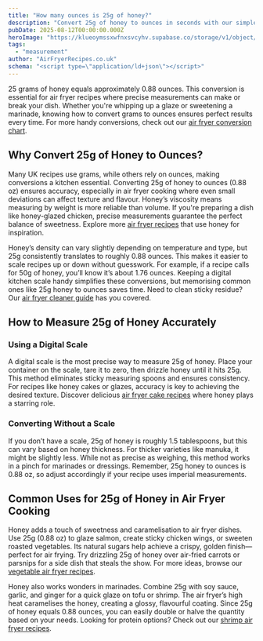```yaml
---
title: "How many ounces is 25g of honey?"
description: "Convert 25g of honey to ounces in seconds with our simple guide. Perfect for air fryer recipes and precise baking measurements."
pubDate: 2025-08-12T00:00:00.000Z
heroImage: "https://klueoymssxwfnxsvcyhv.supabase.co/storage/v1/object/public/md/how-many-ounces-is-25g-of-honey-b9f0de40.webp"
tags:
  - "measurement"
author: "AirFryerRecipes.co.uk"
schema: "<script type=\"application/ld+json\"></script>"
---
```


<p>25 grams of honey equals approximately 0.88 ounces. This conversion is essential for air fryer recipes where precise measurements can make or break your dish. Whether you're whipping up a glaze or sweetening a marinade, knowing how to convert grams to ounces ensures perfect results every time. For more handy conversions, check out our <a href=https://www.airfryerrecipe.co.uk/air-fryer-conversion-chart>air fryer conversion chart</a>.</p>

<h2>Why Convert 25g of Honey to Ounces?</h2>  
<p>Many UK recipes use grams, while others rely on ounces, making conversions a kitchen essential. Converting 25g of honey to ounces (0.88 oz) ensures accuracy, especially in air fryer cooking where even small deviations can affect texture and flavour. Honey’s viscosity means measuring by weight is more reliable than volume. If you're preparing a dish like honey-glazed chicken, precise measurements guarantee the perfect balance of sweetness. Explore more <a href=https://www.airfryerrecipe.co.uk/recipes>air fryer recipes</a> that use honey for inspiration.</p>  

<p>Honey’s density can vary slightly depending on temperature and type, but 25g consistently translates to roughly 0.88 ounces. This makes it easier to scale recipes up or down without guesswork. For example, if a recipe calls for 50g of honey, you’ll know it’s about 1.76 ounces. Keeping a digital kitchen scale handy simplifies these conversions, but memorising common ones like 25g honey to ounces saves time. Need to clean sticky residue? Our <a href=https://www.airfryerrecipe.co.uk/air-fryer-cleaner>air fryer cleaner guide</a> has you covered.</p>  

<h2>How to Measure 25g of Honey Accurately</h2>  
<h3>Using a Digital Scale</h3>  
<p>A digital scale is the most precise way to measure 25g of honey. Place your container on the scale, tare it to zero, then drizzle honey until it hits 25g. This method eliminates sticky measuring spoons and ensures consistency. For recipes like honey cakes or glazes, accuracy is key to achieving the desired texture. Discover delicious <a href=https://www.airfryerrecipe.co.uk/recipe-category/cakes>air fryer cake recipes</a> where honey plays a starring role.</p>  

<h3>Converting Without a Scale</h3>  
<p>If you don’t have a scale, 25g of honey is roughly 1.5 tablespoons, but this can vary based on honey thickness. For thicker varieties like manuka, it might be slightly less. While not as precise as weighing, this method works in a pinch for marinades or dressings. Remember, 25g honey to ounces is 0.88 oz, so adjust accordingly if your recipe uses imperial measurements.</p>  

<h2>Common Uses for 25g of Honey in Air Fryer Cooking</h2>  
<p>Honey adds a touch of sweetness and caramelisation to air fryer dishes. Use 25g (0.88 oz) to glaze salmon, create sticky chicken wings, or sweeten roasted vegetables. Its natural sugars help achieve a crispy, golden finish—perfect for air frying. Try drizzling 25g of honey over air-fried carrots or parsnips for a side dish that steals the show. For more ideas, browse our <a href=https://www.airfryerrecipe.co.uk/recipe-category/vegetables>vegetable air fryer recipes</a>.</p>  

<p>Honey also works wonders in marinades. Combine 25g with soy sauce, garlic, and ginger for a quick glaze on tofu or shrimp. The air fryer’s high heat caramelises the honey, creating a glossy, flavourful coating. Since 25g of honey equals 0.88 ounces, you can easily double or halve the quantity based on your needs. Looking for protein options? Check out our <a href=https://www.airfryerrecipe.co.uk/recipe-category/shrimp>shrimp air fryer recipes</a>.</p>